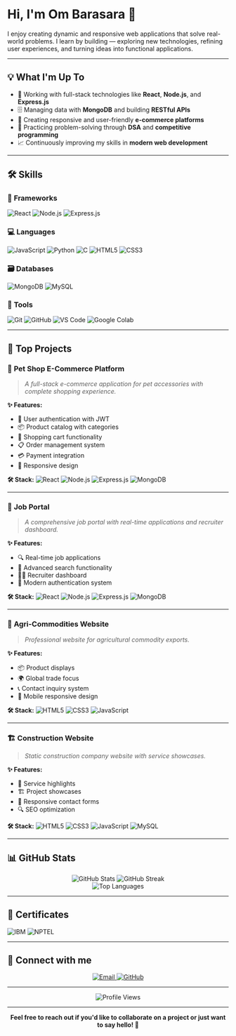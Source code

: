 # Hi, I'm Om Barasara 👋

I enjoy creating dynamic and responsive web applications that solve real-world problems. I learn by building — exploring new technologies, refining user experiences, and turning ideas into functional applications.

---

## 💡 What I'm Up To

- 🔧 Working with full-stack technologies like **React**, **Node.js**, and **Express.js**
- 🗄️ Managing data with **MongoDB** and building **RESTful APIs**
- 🛒 Creating responsive and user-friendly **e-commerce platforms**
- 🧠 Practicing problem-solving through **DSA** and **competitive programming**
- 📈 Continuously improving my skills in **modern web development**

---

## 🛠️ Skills

### 🚀 **Frameworks**
![React](https://img.shields.io/badge/React-20232A?style=for-the-badge&logo=react&logoColor=61DAFB)
![Node.js](https://img.shields.io/badge/Node.js-43853D?style=for-the-badge&logo=node.js&logoColor=white)
![Express.js](https://img.shields.io/badge/Express.js-404D59?style=for-the-badge&logo=express&logoColor=white)

### 💻 **Languages**
![JavaScript](https://img.shields.io/badge/JavaScript-F7DF1E?style=for-the-badge&logo=javascript&logoColor=black)
![Python](https://img.shields.io/badge/Python-3776AB?style=for-the-badge&logo=python&logoColor=white)
![C](https://img.shields.io/badge/C-00599C?style=for-the-badge&logo=c&logoColor=white)
![HTML5](https://img.shields.io/badge/HTML5-E34F26?style=for-the-badge&logo=html5&logoColor=white)
![CSS3](https://img.shields.io/badge/CSS3-1572B6?style=for-the-badge&logo=css3&logoColor=white)

### 🗃️ **Databases**
![MongoDB](https://img.shields.io/badge/MongoDB-4EA94B?style=for-the-badge&logo=mongodb&logoColor=white)
![MySQL](https://img.shields.io/badge/MySQL-4479A1?style=for-the-badge&logo=mysql&logoColor=white)

### 🧰 **Tools**
![Git](https://img.shields.io/badge/Git-F05032?style=for-the-badge&logo=git&logoColor=white)
![GitHub](https://img.shields.io/badge/GitHub-100000?style=for-the-badge&logo=github&logoColor=white)
![VS Code](https://img.shields.io/badge/VS_Code-007ACC?style=for-the-badge&logo=visual-studio-code&logoColor=white)
![Google Colab](https://img.shields.io/badge/Colab-F9AB00?style=for-the-badge&logo=googlecolab&logoColor=white)

---

## 🚀 Top Projects

### 🐾 **Pet Shop E-Commerce Platform**
> *A full-stack e-commerce application for pet accessories with complete shopping experience.*

**✨ Features:**
- 🔐 User authentication with JWT
- 📦 Product catalog with categories
- 🛒 Shopping cart functionality
- 📋 Order management system
- 💳 Payment integration
- 📱 Responsive design

**🛠️ Stack:** ![React](https://img.shields.io/badge/React-20232A?style=flat&logo=react&logoColor=61DAFB) ![Node.js](https://img.shields.io/badge/Node.js-43853D?style=flat&logo=node.js&logoColor=white) ![Express.js](https://img.shields.io/badge/Express.js-404D59?style=flat&logo=express&logoColor=white) ![MongoDB](https://img.shields.io/badge/MongoDB-4EA94B?style=flat&logo=mongodb&logoColor=white)

---

### 💼 **Job Portal**
> *A comprehensive job portal with real-time applications and recruiter dashboard.*

**✨ Features:**
- 🔍 Real-time job applications
- 🔎 Advanced search functionality
- 👨‍💼 Recruiter dashboard
- 🔐 Modern authentication system

**🛠️ Stack:** ![React](https://img.shields.io/badge/React-20232A?style=flat&logo=react&logoColor=61DAFB) ![Node.js](https://img.shields.io/badge/Node.js-43853D?style=flat&logo=node.js&logoColor=white) ![Express.js](https://img.shields.io/badge/Express.js-404D59?style=flat&logo=express&logoColor=white) ![MongoDB](https://img.shields.io/badge/MongoDB-4EA94B?style=flat&logo=mongodb&logoColor=white)

---

### 🌾 **Agri-Commodities Website**
> *Professional website for agricultural commodity exports.*

**✨ Features:**
- 📦 Product displays
- 🌍 Global trade focus
- 📞 Contact inquiry system
- 📱 Mobile responsive design

**🛠️ Stack:** ![HTML5](https://img.shields.io/badge/HTML5-E34F26?style=flat&logo=html5&logoColor=white) ![CSS3](https://img.shields.io/badge/CSS3-1572B6?style=flat&logo=css3&logoColor=white) ![JavaScript](https://img.shields.io/badge/JavaScript-F7DF1E?style=flat&logo=javascript&logoColor=black)

---

### 🏗️ **Construction Website**
> *Static construction company website with service showcases.*

**✨ Features:**
- 🏢 Service highlights
- 🏗️ Project showcases
- 📝 Responsive contact forms
- 🔍 SEO optimization

**🛠️ Stack:** ![HTML5](https://img.shields.io/badge/HTML5-E34F26?style=flat&logo=html5&logoColor=white) ![CSS3](https://img.shields.io/badge/CSS3-1572B6?style=flat&logo=css3&logoColor=white) ![JavaScript](https://img.shields.io/badge/JavaScript-F7DF1E?style=flat&logo=javascript&logoColor=black) ![MySQL](https://img.shields.io/badge/MySQL-4479A1?style=flat&logo=mysql&logoColor=white)

---

## 📊 GitHub Stats

<div align="center">
  <img src="https://github-readme-stats.vercel.app/api?username=Om-5300&show_icons=true&theme=radical" alt="GitHub Stats" />
  <img src="https://github-readme-streak-stats.herokuapp.com/?user=Om-5300&theme=radical" alt="GitHub Streak" />
</div>

<div align="center">
  <img src="https://github-readme-stats.vercel.app/api/top-langs/?username=Om-5300&layout=compact&theme=radical" alt="Top Languages" />
</div>

---

## 📜 Certificates

![IBM](https://img.shields.io/badge/IBM-Cyber_Security_Fundamentals-blue?style=for-the-badge)
![NPTEL](https://img.shields.io/badge/NPTEL-Understanding_Incubation_and_Entrepreneurship-green?style=for-the-badge)

---

## 🧠 Connect with me

<div align="center">
  <a href="mailto:ombarasara123@email.com">
    <img src="https://img.shields.io/badge/Email-D14836?style=for-the-badge&logo=gmail&logoColor=white" alt="Email" />
  </a>
  <a href="https://github.com/Om-5300">
    <img src="https://img.shields.io/badge/GitHub-100000?style=for-the-badge&logo=github&logoColor=white" alt="GitHub" />
  </a>
</div>

---

<div align="center">
  <img src="https://komarev.com/ghpvc/?username=Om-5300&style=flat-square&color=blue" alt="Profile Views" />
</div>

---

<div align="center">
  <strong>Feel free to reach out if you'd like to collaborate on a project or just want to say hello! 👋</strong>
</div> 
